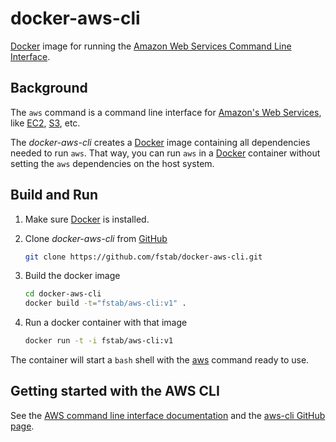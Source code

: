 docker-aws-cli
==============

[Docker](https://docker.io) image for running the [Amazon Web Services Command Line Interface](http://aws.amazon.com/cli/).

Background
----------

The `aws` command is a command line interface for [Amazon's Web Services](http://aws.amazon.com),
like [EC2](http://aws.amazon.com/ec2), [S3](http://aws.amazon.com/s3/), etc.

The _docker-aws-cli_ creates a [Docker](https://docker.io) image containing all dependencies needed to run `aws`. That way, you can run `aws` in a [Docker](https://docker.io) container without setting the `aws` dependencies on the host system.

Build and Run
-------------

1. Make sure [Docker](https://www.docker.com) is installed.
3. Clone _docker-aws-cli_ from [GitHub](https://github.com/fstab/docker-aws-cli)

   ```bash
   git clone https://github.com/fstab/docker-aws-cli.git
   ```
4. Build the docker image

   ```bash
   cd docker-aws-cli
   docker build -t="fstab/aws-cli:v1" .
   ```

5. Run a docker container with that image

   ```bash
   docker run -t -i fstab/aws-cli:v1
   ```

The container will start a `bash` shell with the [aws](http://docs.aws.amazon.com/cli/latest/reference/) command ready to use.

Getting started with the AWS CLI
--------------------------------

See the [AWS command line interface documentation](http://aws.amazon.com/documentation/cli/) and the [aws-cli GitHub page](https://github.com/aws/aws-cli).
